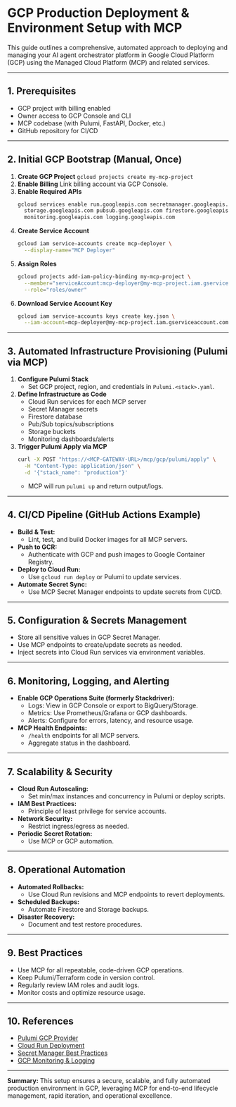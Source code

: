 # GCP Production Deployment & Environment Setup with MCP

This guide outlines a comprehensive, automated approach to deploying and managing your AI agent orchestrator platform in Google Cloud Platform (GCP) using the Managed Cloud Platform (MCP) and related services.

---

## 1. **Prerequisites**

- GCP project with billing enabled
- Owner access to GCP Console and CLI
- MCP codebase (with Pulumi, FastAPI, Docker, etc.)
- GitHub repository for CI/CD

---

## 2. **Initial GCP Bootstrap (Manual, Once)**

1. **Create GCP Project**
   `gcloud projects create my-mcp-project`
2. **Enable Billing**
   Link billing account via GCP Console.
3. **Enable Required APIs**
   ```bash
   gcloud services enable run.googleapis.com secretmanager.googleapis.com \
     storage.googleapis.com pubsub.googleapis.com firestore.googleapis.com \
     monitoring.googleapis.com logging.googleapis.com
   ```
4. **Create Service Account**
   ```bash
   gcloud iam service-accounts create mcp-deployer \
     --display-name="MCP Deployer"
   ```
5. **Assign Roles**
   ```bash
   gcloud projects add-iam-policy-binding my-mcp-project \
     --member="serviceAccount:mcp-deployer@my-mcp-project.iam.gserviceaccount.com" \
     --role="roles/owner"
   ```
6. **Download Service Account Key**
   ```bash
   gcloud iam service-accounts keys create key.json \
     --iam-account=mcp-deployer@my-mcp-project.iam.gserviceaccount.com
   ```

---

## 3. **Automated Infrastructure Provisioning (Pulumi via MCP)**

1. **Configure Pulumi Stack**
   - Set GCP project, region, and credentials in `Pulumi.<stack>.yaml`.
2. **Define Infrastructure as Code**
   - Cloud Run services for each MCP server
   - Secret Manager secrets
   - Firestore database
   - Pub/Sub topics/subscriptions
   - Storage buckets
   - Monitoring dashboards/alerts
3. **Trigger Pulumi Apply via MCP**
   ```bash
   curl -X POST "https://<MCP-GATEWAY-URL>/mcp/gcp/pulumi/apply" \
     -H "Content-Type: application/json" \
     -d '{"stack_name": "production"}'
   ```
   - MCP will run `pulumi up` and return output/logs.

---

## 4. **CI/CD Pipeline (GitHub Actions Example)**

- **Build & Test:**
  - Lint, test, and build Docker images for all MCP servers.
- **Push to GCR:**
  - Authenticate with GCP and push images to Google Container Registry.
- **Deploy to Cloud Run:**
  - Use `gcloud run deploy` or Pulumi to update services.
- **Automate Secret Sync:**
  - Use MCP Secret Manager endpoints to update secrets from CI/CD.

---

## 5. **Configuration & Secrets Management**

- Store all sensitive values in GCP Secret Manager.
- Use MCP endpoints to create/update secrets as needed.
- Inject secrets into Cloud Run services via environment variables.

---

## 6. **Monitoring, Logging, and Alerting**

- **Enable GCP Operations Suite (formerly Stackdriver):**
  - Logs: View in GCP Console or export to BigQuery/Storage.
  - Metrics: Use Prometheus/Grafana or GCP dashboards.
  - Alerts: Configure for errors, latency, and resource usage.
- **MCP Health Endpoints:**
  - `/health` endpoints for all MCP servers.
  - Aggregate status in the dashboard.

---

## 7. **Scalability & Security**

- **Cloud Run Autoscaling:**
  - Set min/max instances and concurrency in Pulumi or deploy scripts.
- **IAM Best Practices:**
  - Principle of least privilege for service accounts.
- **Network Security:**
  - Restrict ingress/egress as needed.
- **Periodic Secret Rotation:**
  - Use MCP or GCP automation.

---

## 8. **Operational Automation**

- **Automated Rollbacks:**
  - Use Cloud Run revisions and MCP endpoints to revert deployments.
- **Scheduled Backups:**
  - Automate Firestore and Storage backups.
- **Disaster Recovery:**
  - Document and test restore procedures.

---

## 9. **Best Practices**

- Use MCP for all repeatable, code-driven GCP operations.
- Keep Pulumi/Terraform code in version control.
- Regularly review IAM roles and audit logs.
- Monitor costs and optimize resource usage.

---

## 10. **References**

- [Pulumi GCP Provider](https://www.pulumi.com/registry/packages/gcp/)
- [Cloud Run Deployment](https://cloud.google.com/run/docs/deploying)
- [Secret Manager Best Practices](https://cloud.google.com/secret-manager/docs/best-practices)
- [GCP Monitoring & Logging](https://cloud.google.com/products/operations)

---

**Summary:**
This setup ensures a secure, scalable, and fully automated production environment in GCP, leveraging MCP for end-to-end lifecycle management, rapid iteration, and operational excellence.

